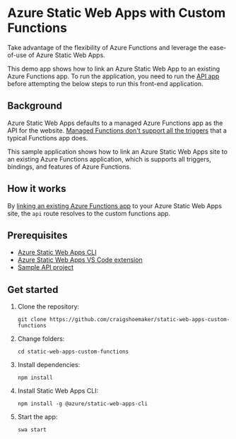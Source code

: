 # Azure Static Web Apps with Custom Functions

Take advantage of the flexibility of Azure Functions and leverage the ease-of-use of Azure Static Web Apps.

This demo app shows how to link an Azure Static Web App to an existing Azure Functions app. To run the application, you need to run the [API app](https://github.com/craigshoemaker/static-web-apps-custom-functions-api) before attempting the below steps to run this front-end application.

## Background

Azure Static Web Apps defaults to a managed Azure Functions app as the API for the website. [Managed Functions don't support all the triggers](https://docs.microsoft.com/azure/static-web-apps/apis) that a typical Functions app does. 

This sample application shows how to link an Azure Static Web Apps site to an existing Azure Functions application, which is supports all triggers, bindings, and features of Azure Functions.

## How it works

By [linking an existing Azure Functions app](https://docs.microsoft.com/azure/static-web-apps/functions-bring-your-own#link-an-existing-azure-functions-app) to your Azure Static Web Apps site, the `api` route resolves to the custom functions app.

## Prerequisites

- [Azure Static Web Apps CLI](https://github.com/Azure/static-web-apps-cli)
- [Azure Static Web Apps VS Code extension](https://marketplace.visualstudio.com/items?itemName=ms-azuretools.vscode-azurestaticwebapps)
- [Sample API project](https://github.com/craigshoemaker/static-web-apps-custom-functions-api)

## Get started

1. Clone the repository:

    `git clone https://github.com/craigshoemaker/static-web-apps-custom-functions`

1. Change folders:

    `cd static-web-apps-custom-functions`

1. Install dependencies:

    `npm install`

1. Install Static Web Apps CLI:

    `npm install -g @azure/static-web-apps-cli`

1. Start the app:

    `swa start`